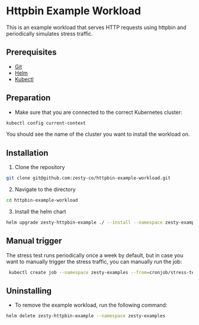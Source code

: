 # Httpbin Example Workload

This is an example workload that serves HTTP requests using httpbin and periodically simulates stress traffic.

## Prerequisites

- [Git](https://git-scm.com/)
- [Helm](https://helm.sh/)
- [Kubectl](https://kubernetes.io/docs/tasks/tools/#kubectl)

## Preparation

- Make sure that you are connected to the correct Kubernetes cluster:
```bash
kubectl config current-context
```

You should see the name of the cluster you want to install the workload on.

## Installation

1. Clone the repository
```bash
git clone git@github.com:zesty-co/httpbin-example-workload.git
```

2. Navigate to the directory
```bash
cd httpbin-example-workload
```


3. Install the helm chart
```bash
helm upgrade zesty-httpbin-example ./ --install --namespace zesty-examples --create-namespace --values values.yaml
```

## Manual trigger

The stress test runs periodically once a week by default, but in case you want to manually trigger the stress traffic, you can manually run the job:
```bash
 kubectl create job --namespace zesty-examples --from=cronjob/stress-test run-stress
```

## Uninstalling

- To remove the example workload, run the following command:
```sh
helm delete zesty-httpbin-example --namespace zesty-examples
```
